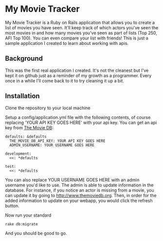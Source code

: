 # My Movie Tracker

My Movie Tracker is a Ruby on Rails application that allows you to create a list of movies you have seen. It'll keep track of which actors you've seen the most movies in and how many movies you've seen as part of lists (Top 250, AFI Top 100). You can even compare your list with friends! This is just a sample application I created to learn about working with apis. 

## Background

This was the first real application I created. It's not the cleanest but I've kept it on github just as a reminder of my growth as a programmer. Every once in a while I'll come back to it to try cleaning it up a bit.

## Installation

Clone the repository to your local machine

Setup a config/application.yml file with the following contents, of course replacing 'YOUR API KEY GOES HERE' with your api key. You can get an api key from [The Movie DB](http://www.themoviedb.org/documentation/api):


```
defaults: &defaults
  THE_MOVIE_DB_API_KEY: YOUR API KEY GOES HERE 
  ADMIN_USERNAME: YOUR USERNAME GOES HERE 

development:
  <<: *defaults

test:
  <<: *defaults
```

You can also replace YOUR USERNAME GOES HERE with an admin username you'd like to use. The admin is able to update information in the database. For instance, if you notice an actor is missing from a movie, you can update it by going to http://www.themoviedb.org. Then, in order for the added information to update on your webapp, you would click the refresh button.

Now run your standard 

```
rake db:migrate
```

And you should be good to go.
